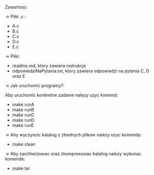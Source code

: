 Zawartosc:

-> Pliki .c : 

* A.c
* B.c
* C.c
* D.c
* E.c

-> Pliki:
* readme.md, ktory zawiera instrukcje
* odpowiedziNaPytania.txt, ktory zawiera odpowiedzi na pytania C, D oraz E


-> Jak uruchomic programy?:

Aby uruchomic konkretne zadanie nalezy uzyc komend:
* make runA
* make runB
* make runC
* make runD
* make runE

-> Aby wyczyscic katalog z zbednych plikow nalezy uzyc komendy:
* make clean

-> Aby zarchiwizowac oraz zkompresowac katalog nalezy wykonac komende:
* make tar
